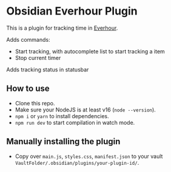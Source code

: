 # Obsidian Everhour Plugin

This is a plugin for tracking time in [Everhour](https://www.everhour.com).

Adds commands:

-   Start tracking, with autocomplete list to start tracking a item
-   Stop current timer

Adds tracking status in statusbar

## How to use

-   Clone this repo.
-   Make sure your NodeJS is at least v16 (`node --version`).
-   `npm i` or `yarn` to install dependencies.
-   `npm run dev` to start compilation in watch mode.

## Manually installing the plugin

-   Copy over `main.js`, `styles.css`, `manifest.json` to your vault `VaultFolder/.obsidian/plugins/your-plugin-id/`.
